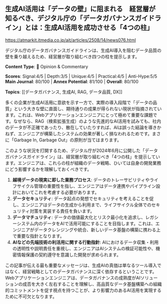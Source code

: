 ## 生成AI活用は「データの壁」に阻まれる　経営層が知るべき、デジタル庁の「データガバナンスガイドライン」とは：生成AI活用を成功させる「4つの柱」

https://atmarkit.itmedia.co.jp/ait/articles/2508/14/news076.html

デジタル庁のデータガバナンスガイドラインは、生成AI導入を阻むデータ品質の壁を乗り越えるため、経営層が取り組むべき四つの柱を提示します。

**Content Type**: 💭 Opinion & Commentary

**Scores**: Signal:4/5 | Depth:3/5 | Unique:4/5 | Practical:4/5 | Anti-Hype:5/5
**Main Journal**: 80/100 | **Annex Potential**: 81/100 | **Overall**: 80/100

**Topics**: [[データガバナンス, 生成AI, RAG, データ品質, DX]]

多くの企業が生成AI活用に意欲を示す一方で、実際の導入段階で「データの品質」という大きな壁に直面し、期待通りの成果が得られない現状が指摘されています。これは、Webアプリケーションエンジニアにとって極めて重要な課題です。なぜなら、RAG（検索拡張生成）のような先進的なAI活用を試みても、社内のデータが不正確であったり、散在していたりすれば、AIは誤った結論を導きかねず、エンジニアが構築したシステムの効果が著しく損なわれるためです。まさに「Garbage In, Garbage Out」の原則が当てはまります。

このような状況を打開するため、デジタル庁が2024年6月に公開した「データガバナンスガイドライン」は、経営層が取り組むべき「4つの柱」を提示しています。エンジニアは、これらの柱が組織のデータ戦略、ひいては自身の開発業務にどう影響するかを理解しておくべきです。

1.  **越境データの現実に即した業務プロセス**: データのトレーサビリティやライフサイクル管理の重要性を指し、エンジニアはデータ連携やパイプライン設計においてこれを考慮する必要があります。
2.  **データセキュリティ**: データ起点の発想でセキュリティを考えることを促し、エンジニアはデータの生成から利用まで、ライフサイクル全体でのセキュリティ対策を実装する責任を負います。
3.  **データマチュリティ**: データの価値最大化とリスク最小化を追求し、レガシーシステム内のデータをAIで活用可能にすることを目指します。これは、エンジニアがデータクレンジングや統合、新しいデータ基盤の構築に携わる上で重要な指針となります。
4.  **AIなどの先端技術の利活用に関する行動指針**: AIにおけるデータ収集・利用の透明性や説明責任を重視し、エンジニアはAIシステムの検証可能性や、機密情報保護の契約遵守を意識した開発が求められます。

この記事が伝える最も重要なメッセージは、生成AIの真価は単なるツール導入ではなく、経営戦略としてのデータガバナンスに深く依存するということです。Webアプリケーションエンジニアは、データガバナンスの成熟度がAIソリューションの成否を大きく左右することを理解し、高品質なデータ基盤構築への組織的コミットメントを促す視点を持つことが、より影響力のあるAI活用を実現するために不可欠となります。